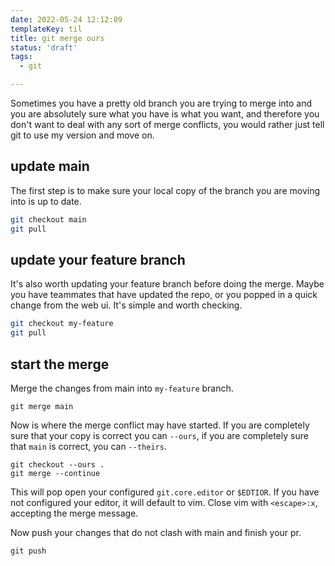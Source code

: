 ```yaml
---
date: 2022-05-24 12:12:09
templateKey: til
title: git merge ours
status: 'draft'
tags:
  - git

---
```


Sometimes you have a pretty old branch you are trying to merge into and you are
absolutely sure what you have is what you want, and therefore you don't want to
deal with any sort of merge conflicts, you would rather just tell git to use my
version and move on.

## update main

The first step is to make sure your local copy of the branch you are moving
into is up to date.

``` bash
git checkout main
git pull
```

## update your feature branch

It's also worth updating your feature branch before doing the merge. Maybe you
have teammates that have updated the repo, or you popped in a quick change from
the web ui. It's simple and worth checking.

``` bash
git checkout my-feature
git pull
```

## start the merge

Merge the changes from main into `my-feature` branch.

```
git merge main
```

Now is where the merge conflict may have started. If you are completely sure
that your copy is correct you can `--ours`, if you are completely sure that
`main` is correct, you can `--theirs`.

```
git checkout --ours .
git merge --continue
```

This will pop open your configured `git.core.editor` or `$EDTIOR`. If you have
not configured your editor, it will default to vim.  Close vim with `<escape>:x`, accepting the
merge message.

Now push your changes that do not clash with main and finish your pr.

```
git push
```
